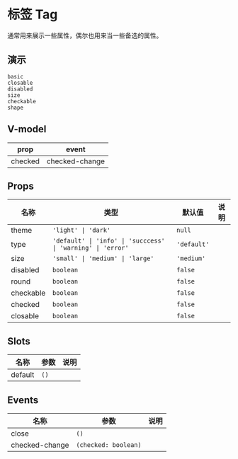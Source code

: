 # 标签 Tag
通常用来展示一些属性，偶尔也用来当一些备选的属性。

## 演示
```demo
basic
closable
disabled
size
checkable
shape
```

## V-model
|prop|event|
|-|-|
|checked|checked-change|

## Props
|名称|类型|默认值|说明|
|-|-|-|-|
|theme|`'light' \| 'dark'`|`null`||
|type|`'default' \| 'info' \| 'succcess' \| 'warning' \| 'error'`|`'default'`||
|size|`'small' \| 'medium' \| 'large'`|`'medium'`||
|disabled|`boolean`|`false`||
|round|`boolean`|`false`||
|checkable|`boolean`|`false`||
|checked|`boolean`|`false`||
|closable|`boolean`|`false`||

## Slots
|名称|参数|说明|
|-|-|-|
|default|`()`||

## Events
|名称|参数|说明|
|-|-|-|
|close|`()`|
|checked-change|`(checked: boolean)`||
